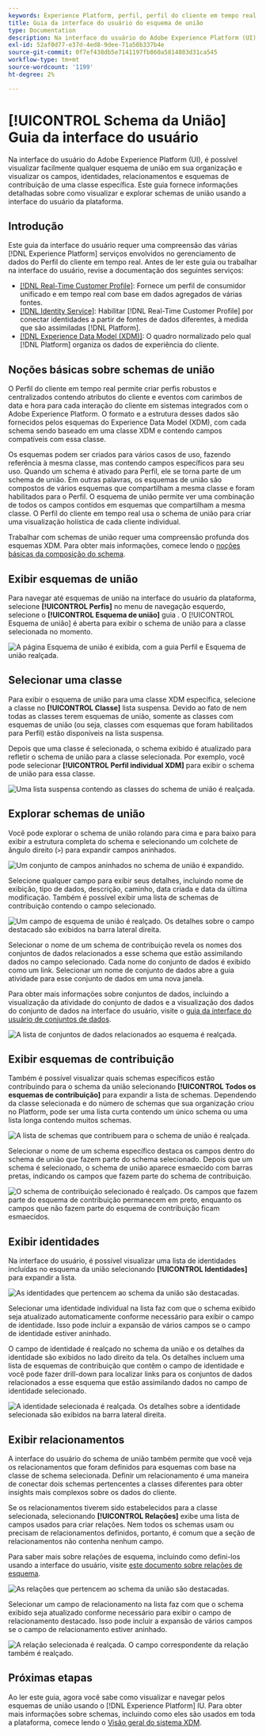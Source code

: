 ```yaml
---
keywords: Experience Platform, perfil, perfil do cliente em tempo real, perfil unificado, perfil unificado, unificado, perfil, rtcp, ativar perfil, Ativar perfil, esquema de união, PERFIL DE UNIÃO, perfil de união
title: Guia da interface do usuário do esquema de união
type: Documentation
description: Na interface do usuário do Adobe Experience Platform (UI), é possível visualizar facilmente qualquer esquema de união em sua organização e visualizar os campos, identidades, relacionamentos e esquemas de contribuição de uma classe específica. Este guia fornece informações detalhadas sobre como visualizar e explorar schemas de união usando a interface do usuário da plataforma.
exl-id: 52af0d77-e37d-4ed8-9dee-71a50b337b4e
source-git-commit: 0f7ef438db5e7141197fb860a5814883d31ca545
workflow-type: tm+mt
source-wordcount: '1199'
ht-degree: 2%

---
```


# [!UICONTROL Schema da União] Guia da interface do usuário

Na interface do usuário do Adobe Experience Platform (UI), é possível visualizar facilmente qualquer esquema de união em sua organização e visualizar os campos, identidades, relacionamentos e esquemas de contribuição de uma classe específica. Este guia fornece informações detalhadas sobre como visualizar e explorar schemas de união usando a interface do usuário da plataforma.

## Introdução

Este guia da interface do usuário requer uma compreensão das várias [!DNL Experience Platform] serviços envolvidos no gerenciamento de dados do Perfil do cliente em tempo real. Antes de ler este guia ou trabalhar na interface do usuário, revise a documentação dos seguintes serviços:

* [[!DNL Real-Time Customer Profile]](../home.md): Fornece um perfil de consumidor unificado e em tempo real com base em dados agregados de várias fontes.
* [[!DNL Identity Service]](../../identity-service/home.md): Habilitar [!DNL Real-Time Customer Profile] por conectar identidades a partir de fontes de dados diferentes, à medida que são assimiladas [!DNL Platform].
* [[!DNL Experience Data Model (XDM)]](../../xdm/home.md): O quadro normalizado pelo qual [!DNL Platform] organiza os dados de experiência do cliente.

## Noções básicas sobre schemas de união

O Perfil do cliente em tempo real permite criar perfis robustos e centralizados contendo atributos do cliente e eventos com carimbos de data e hora para cada interação do cliente em sistemas integrados com o Adobe Experience Platform. O formato e a estrutura desses dados são fornecidos pelos esquemas do Experience Data Model (XDM), com cada schema sendo baseado em uma classe XDM e contendo campos compatíveis com essa classe.

Os esquemas podem ser criados para vários casos de uso, fazendo referência à mesma classe, mas contendo campos específicos para seu uso. Quando um schema é ativado para Perfil, ele se torna parte de um schema de união. Em outras palavras, os esquemas de união são compostos de vários esquemas que compartilham a mesma classe e foram habilitados para o Perfil. O esquema de união permite ver uma combinação de todos os campos contidos em esquemas que compartilham a mesma classe. O Perfil do cliente em tempo real usa o schema de união para criar uma visualização holística de cada cliente individual.

Trabalhar com schemas de união requer uma compreensão profunda dos esquemas XDM. Para obter mais informações, comece lendo o [noções básicas da composição do schema](../../xdm/schema/composition.md).

## Exibir esquemas de união

Para navegar até esquemas de união na interface do usuário da plataforma, selecione **[!UICONTROL Perfis]** no menu de navegação esquerdo, selecione o **[!UICONTROL Esquema de união]** guia . O [!UICONTROL Esquema de união] é aberta para exibir o schema de união para a classe selecionada no momento.

![A página Esquema de união é exibida, com a guia Perfil e Esquema de união realçada.](../images/union-schema/landing.png)

## Selecionar uma classe

Para exibir o esquema de união para uma classe XDM específica, selecione a classe no **[!UICONTROL Classe]** lista suspensa. Devido ao fato de nem todas as classes terem esquemas de união, somente as classes com esquemas de união (ou seja, classes com esquemas que foram habilitados para Perfil) estão disponíveis na lista suspensa.

Depois que uma classe é selecionada, o schema exibido é atualizado para refletir o schema de união para a classe selecionada. Por exemplo, você pode selecionar **[!UICONTROL Perfil individual XDM]** para exibir o schema de união para essa classe.

![Uma lista suspensa contendo as classes do schema de união é realçada.](../images/union-schema/class.png)

## Explorar schemas de união

Você pode explorar o schema de união rolando para cima e para baixo para exibir a estrutura completa do schema e selecionando um colchete de ângulo direito (`>`) para expandir campos aninhados.

![Um conjunto de campos aninhados no schema de união é expandido.](../images/union-schema/explore.png)

Selecione qualquer campo para exibir seus detalhes, incluindo nome de exibição, tipo de dados, descrição, caminho, data criada e data da última modificação. Também é possível exibir uma lista de schemas de contribuição contendo o campo selecionado.

![Um campo de esquema de união é realçado. Os detalhes sobre o campo destacado são exibidos na barra lateral direita.](../images/union-schema/explore-field.png)

Selecionar o nome de um schema de contribuição revela os nomes dos conjuntos de dados relacionados a esse schema que estão assimilando dados no campo selecionado. Cada nome do conjunto de dados é exibido como um link. Selecionar um nome de conjunto de dados abre a guia atividade para esse conjunto de dados em uma nova janela.

Para obter mais informações sobre conjuntos de dados, incluindo a visualização da atividade do conjunto de dados e a visualização dos dados do conjunto de dados na interface do usuário, visite o [guia da interface do usuário de conjuntos de dados](../../catalog/datasets/user-guide.md).

![A lista de conjuntos de dados relacionados ao esquema é realçada.](../images/union-schema/datasets.png)

## Exibir esquemas de contribuição

Também é possível visualizar quais schemas específicos estão contribuindo para o schema da união selecionando **[!UICONTROL Todos os esquemas de contribuição]** para expandir a lista de schemas. Dependendo da classe selecionada e do número de schemas que sua organização criou no Platform, pode ser uma lista curta contendo um único schema ou uma lista longa contendo muitos schemas.

![A lista de schemas que contribuem para o schema de união é realçada.](../images/union-schema/contributing-schemas.png)

Selecionar o nome de um schema específico destaca os campos dentro do schema de união que fazem parte do schema selecionado. Depois que um schema é selecionado, o schema de união aparece esmaecido com barras pretas, indicando os campos que fazem parte do schema de contribuição.

![O schema de contribuição selecionado é realçado. Os campos que fazem parte do esquema de contribuição permanecem em preto, enquanto os campos que não fazem parte do esquema de contribuição ficam esmaecidos.](../images/union-schema/select-schema.png)

## Exibir identidades

Na interface do usuário, é possível visualizar uma lista de identidades incluídas no esquema da união selecionando **[!UICONTROL Identidades]** para expandir a lista.

![As identidades que pertencem ao schema da união são destacadas.](../images/union-schema/identities.png)

Selecionar uma identidade individual na lista faz com que o schema exibido seja atualizado automaticamente conforme necessário para exibir o campo de identidade. Isso pode incluir a expansão de vários campos se o campo de identidade estiver aninhado.

O campo de identidade é realçado no schema da união e os detalhes da identidade são exibidos no lado direito da tela. Os detalhes incluem uma lista de esquemas de contribuição que contêm o campo de identidade e você pode fazer drill-down para localizar links para os conjuntos de dados relacionados a esse esquema que estão assimilando dados no campo de identidade selecionado.

![A identidade selecionada é realçada. Os detalhes sobre a identidade selecionada são exibidos na barra lateral direita.](../images/union-schema/select-identity.png)

## Exibir relacionamentos

A interface do usuário do schema de união também permite que você veja os relacionamentos que foram definidos para esquemas com base na classe de schema selecionada. Definir um relacionamento é uma maneira de conectar dois schemas pertencentes a classes diferentes para obter insights mais complexos sobre os dados do cliente.

Se os relacionamentos tiverem sido estabelecidos para a classe selecionada, selecionando **[!UICONTROL Relações]** exibe uma lista de campos usados para criar relações. Nem todos os schemas usam ou precisam de relacionamentos definidos, portanto, é comum que a seção de relacionamentos não contenha nenhum campo.

Para saber mais sobre relações de esquema, incluindo como defini-los usando a interface do usuário, visite [este documento sobre relações de esquema](../../xdm/tutorials/relationship-ui.md).

![As relações que pertencem ao schema da união são destacadas.](../images/union-schema/relationships.png)

Selecionar um campo de relacionamento na lista faz com que o schema exibido seja atualizado conforme necessário para exibir o campo de relacionamento destacado. Isso pode incluir a expansão de vários campos se o campo de relacionamento estiver aninhado.

![A relação selecionada é realçada. O campo correspondente da relação também é realçado.](../images/union-schema/select-relationship.png)

## Próximas etapas

Ao ler este guia, agora você sabe como visualizar e navegar pelos esquemas de união usando o [!DNL Experience Platform] IU. Para obter mais informações sobre schemas, incluindo como eles são usados em toda a plataforma, comece lendo o [Visão geral do sistema XDM](../../xdm/home.md).
